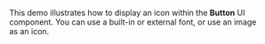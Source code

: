 This demo illustrates how to&nbsp;display an&nbsp;icon within the **Button** UI component. You can use a&nbsp;built-in or&nbsp;external font, or&nbsp;use an&nbsp;image as&nbsp;an&nbsp;icon.
